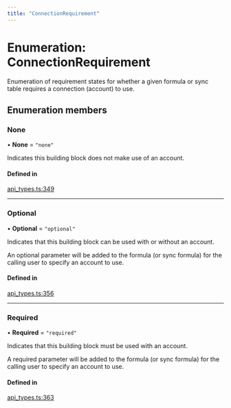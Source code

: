 ```yaml
---
title: "ConnectionRequirement"
---
```

# Enumeration: ConnectionRequirement

Enumeration of requirement states for whether a given formula or sync table requires
a connection (account) to use.

## Enumeration members

### None

• **None** = `"none"`

Indicates this building block does not make use of an account.

#### Defined in

[api_types.ts:349](https://github.com/coda/packs-sdk/blob/main/api_types.ts#L349)

___

### Optional

• **Optional** = `"optional"`

Indicates that this building block can be used with or without an account.

An optional parameter will be added to the formula (or sync formula) for the calling user
to specify an account to use.

#### Defined in

[api_types.ts:356](https://github.com/coda/packs-sdk/blob/main/api_types.ts#L356)

___

### Required

• **Required** = `"required"`

Indicates that this building block must be used with an account.

A required parameter will be added to the formula (or sync formula) for the calling user
to specify an account to use.

#### Defined in

[api_types.ts:363](https://github.com/coda/packs-sdk/blob/main/api_types.ts#L363)
